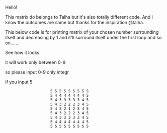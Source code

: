 Hello!


This matrix do belongs to Talha but it's also totally different code.
And i know the outcomes are same but thanks for the inspiration @talha.


This below code is for printing matrix of your chosen number surrounding itself
and decreasing by 1 and it'll surround itself under the first loop and so on.......

See how it looks

it will work only between 0-9
 
so please input 0-9 only integr 


if you input 5

                        5 5 5 5 5 5 5 5 5 
                        5 4 4 4 4 4 4 4 5 
                        5 4 3 3 3 3 3 4 5 
                        5 4 3 2 2 2 3 4 5 
                        5 4 3 2 1 2 3 4 5 
                        5 4 3 2 2 2 3 4 5 
                        5 4 3 3 3 3 3 4 5 
                        5 4 4 4 4 4 4 4 5 
                        5 5 5 5 5 5 5 5 5 



